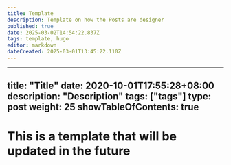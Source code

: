 ```yaml
---
title: Template
description: Template on how the Posts are designer
published: true
date: 2025-03-02T14:54:22.837Z
tags: template, hugo
editor: markdown
dateCreated: 2025-03-01T13:45:22.110Z
---
```


---
title: "Title"
date: 2020-10-01T17:55:28+08:00
description: "Description"
tags: ["tags"]
type: post
weight: 25
showTableOfContents: true
---

# This is a template that will be updated in the future

